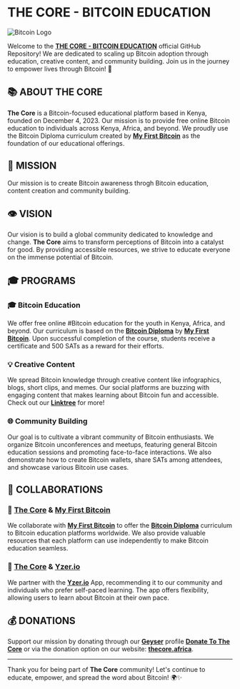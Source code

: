 # THE CORE - BITCOIN EDUCATION
![Bitcoin Logo](https://upload.wikimedia.org/wikipedia/commons/4/46/Bitcoin.svg)

Welcome to the [**THE CORE - BITCOIN EDUCATION**](https://github.com/thecore21m-btc) official GitHub Repository! We are dedicated to scaling up Bitcoin adoption through education, creative content, and community building. Join us in the journey to empower lives through Bitcoin! 🚀

## 📚 ABOUT THE CORE

**The Core** is a Bitcoin-focused educational platform based in Kenya, founded on December 4, 2023. Our mission is to provide free online Bitcoin education to individuals across Kenya, Africa, and beyond. We proudly use the Bitcoin Diploma curriculum created by [**My First Bitcoin**](https://github.com/MyFirstBitcoin) as the foundation of our educational offerings.

## 🚀 MISSION

Our mission is to create Bitcoin awareness throgh Bitcoin education, content creation and community building.

## 👁️ VISION

Our vision is to build a global community dedicated to knowledge and change. **The Core** aims to transform perceptions of Bitcoin into a catalyst for good. By providing accessible resources, we strive to educate everyone on the immense potential of Bitcoin.

## 🎓 PROGRAMS

### 🎓 Bitcoin Education
We offer free online #Bitcoin education for the youth in Kenya, Africa, and beyond. Our curriculum is based on the [**Bitcoin Diploma**](https://github.com/MyFirstBitcoin/Bitcoin-Diploma) by [**My First Bitcoin**](https://github.com/MyFirstBitcoin). Upon successful completion of the course, students receive a certificate and 500 SATs as a reward for their efforts.

### 💡 Creative Content
We spread Bitcoin knowledge through creative content like infographics, blogs, short clips, and memes. Our social platforms are buzzing with engaging content that makes learning about Bitcoin fun and accessible. Check out our [**Linktree**](https://linktr.ee/thecore21m) for more!

### 🌐 Community Building
Our goal is to cultivate a vibrant community of Bitcoin enthusiasts. We organize Bitcoin unconferences and meetups, featuring general Bitcoin education sessions and promoting face-to-face interactions. We also demonstrate how to create Bitcoin wallets, share SATs among attendees, and showcase various Bitcoin use cases.

## 🤝 COLLABORATIONS

### 🤝 [**The Core**](https://github.com/thecore21m) & [**My First Bitcoin**](https://github.com/MyFirstBitcoin)
We collaborate with [**My First Bitcoin**](https://github.com/MyFirstBitcoin) to offer the [**Bitcoin Diploma**](https://github.com/MyFirstBitcoin/Bitcoin-Diploma) curriculum to Bitcoin education platforms worldwide. We also provide valuable resources that each platform can use independently to make Bitcoin education seamless.

### 🤝 [**The Core**](https://github.com/thecore21m) & [**Yzer.io**](https://yzer.io/)
We partner with the [**Yzer.io**](https://yzer.io/) App, recommending it to our community and individuals who prefer self-paced learning. The app offers flexibility, allowing users to learn about Bitcoin at their own pace.

## 💰 DONATIONS

Support our mission by donating through our [**Geyser**](https://twitter.com/geyserfund) profile [**Donate To The Core**](https://geyser.fund/project/thecore21m) or via the donation option on our website: [**thecore.africa**](https://thecore.africa/).

---

Thank you for being part of **The Core** community! Let's continue to educate, empower, and spread the word about Bitcoin! 🌍✨
